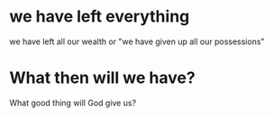 
# we have left everything
we have left all our wealth or "we have given up all our possessions"

# What then will we have?
What good thing will God give us?